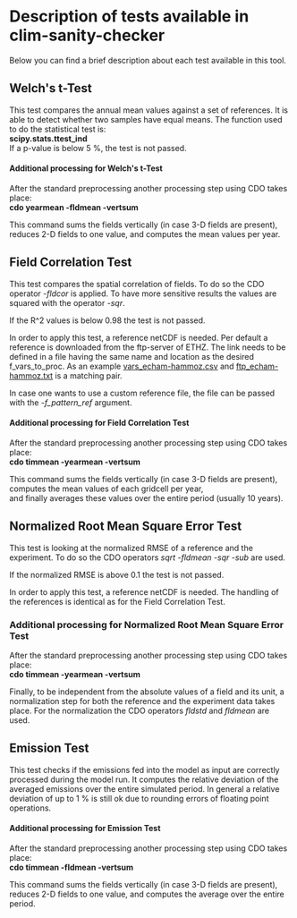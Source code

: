 # Description of tests available in clim-sanity-checker
Below you can find a brief description about each test available in
this tool.

## Welch's t-Test
This test compares the annual mean values against a set of references. It is able to detect whether
two samples have equal means.
The function used to do the statistical test is:  
**scipy.stats.ttest_ind**  
If a p-value is below 5 %, the test is not passed.

#### Additional processing for Welch's t-Test
After the standard preprocessing another processing step using CDO takes place:  
 **cdo  yearmean -fldmean -vertsum**
 
 This command sums the fields vertically (in case 3-D fields are present), reduces 2-D fields to one value, and computes the mean values per year.

## Field Correlation Test
This test compares the spatial correlation of fields. To do so
the CDO operator *-fldcor* is applied. To have more sensitive results
the values are squared with the operator *-sqr*.

If the R^2 values is below 0.98 the test is not passed.

In order to apply this test, a reference netCDF is needed. Per default a reference is downloaded from the ftp-server of ETHZ.
The link needs to be defined in a file having the same name and location as the desired f_vars_to_proc.
As an example [vars_echam-hammoz.csv](variables_to_process/pattern_correlation/vars_echam-hammoz.csv) and [ftp_echam-hammoz.txt](variables_to_process/pattern_correlation/ftp_echam-hammoz.txt) is a matching pair.

In case one wants to use a custom reference file, the file can be passed with the *-f_pattern_ref* argument.

#### Additional processing for Field Correlation Test
After the standard preprocessing another processing step using CDO takes place:  
**cdo timmean -yearmean -vertsum**  

This command sums the fields vertically (in case 3-D fields are present), computes the mean values of each gridcell per year,  
and finally averages these values over the entire period (usually 10 years).

## Normalized Root Mean Square Error Test
This test is looking at the normalized RMSE of a reference and the experiment. To do so 
the CDO operators *sqrt -fldmean -sqr -sub* are used.

If the normalized RMSE is above 0.1 the test is not passed.

In order to apply this test, a reference netCDF is needed. The handling of the references is identical as for the Field Correlation Test.

### Additional processing for Normalized Root Mean Square Error Test
After the standard preprocessing another processing step using CDO takes place:  
**cdo timmean -yearmean -vertsum**  

Finally, to be independent from the absolute values of a field and its unit, a normalization step for both the reference and the experiment
data takes place. For the normalization the CDO operators *fldstd* and  *fldmean* are used.

## Emission Test
This test checks if the emissions fed into the model as input are correctly processed during the model run. It computes
the relative deviation of the averaged emissions over the entire simulated period.
In general a relative deviation of up to 1 % is still ok due to rounding errors of floating point operations.

#### Additional processing for Emission Test
After the standard preprocessing another processing step using CDO takes place:  
**cdo timmean -fldmean -vertsum**  

This command sums the fields vertically (in case 3-D fields are present), reduces 2-D fields to one value, and computes the average over the entire period.
